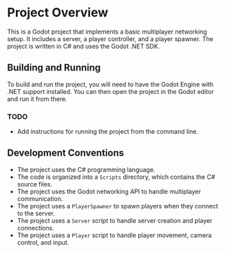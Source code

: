 # Project Overview

This is a Godot project that implements a basic multiplayer networking setup. It includes a server, a player controller, and a player spawner. The project is written in C# and uses the Godot .NET SDK.

## Building and Running

To build and run the project, you will need to have the Godot Engine with .NET support installed. You can then open the project in the Godot editor and run it from there.

### TODO

*   Add instructions for running the project from the command line.

## Development Conventions

*   The project uses the C# programming language.
*   The code is organized into a `Scripts` directory, which contains the C# source files.
*   The project uses the Godot networking API to handle multiplayer communication.
*   The project uses a `PlayerSpawner` to spawn players when they connect to the server.
*   The project uses a `Server` script to handle server creation and player connections.
*   The project uses a `Player` script to handle player movement, camera control, and input.
